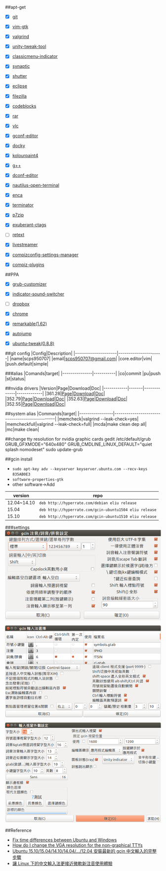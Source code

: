 ##apt-get
- [X] [git](http://git-scm.com/)
- [X] [vim-gtk](http://www.vim.org/)
- [X] [valgrind](http://valgrind.org/)
- [X] [unity-tweak-tool](https://launchpad.net/unity-tweak-tool)
- [X] [classicmenu-indicator](http://www.florian-diesch.de/software/classicmenu-indicator/)
- [X] [synaptic](http://www.nongnu.org/synaptic/)
- [X] [shutter](http://shutter-project.org/)
- [X] [eclipse](http://eclipse.org/)
- [X] [filezilla](https://filezilla-project.org/)
- [X] [codeblocks](http://www.codeblocks.org/)
- [X] [rar](http://www.rarlabs.com/)
- [X] [vlc](http://www.videolan.org/vlc/)
- [X] [gconf-editor](https://projects.gnome.org/gconf/)
- [X] [docky](http://wiki.go-docky.com/index.php?title=Welcome_to_the_Docky_wiki)
- [X] [kolourpaint4](http://kolourpaint.org/)
- [X] [g++](https://gcc.gnu.org/)
- [X] [dconf-editor](https://wiki.gnome.org/Projects/dconf)
- [X] [nautilus-open-terminal](https://github.com/GNOME/nautilus)
- [X] [enca](https://github.com/nijel/enca)
- [X] [terminator](https://launchpad.net/terminator)
- [X] [p7zip](http://www.7-zip.org/)
- [X] [exuberant-ctags](http://ctags.sourceforge.net/)
- [ ] [retext](https://github.com/retext-project/retext)
- [X] [livestreamer](http://docs.livestreamer.io)
- [X] [compizconfig-settings-manager](https://apps.ubuntu.com/cat/applications/compizconfig-settings-manager/)
- [X] [compiz-plugins](https://apps.ubuntu.com/cat/applications/compiz-plugins/)


##PPA
- [X] [grub-customizer](https://launchpad.net/grub-customizer)
- [X] [indicator-sound-switcher](http://yktoo.com/en/software/indicator-sound-switcher)
- [ ] [dropbox](https://www.dropbox.com/install?os=lnx)
- [X] [chrome](https://www.google.com.tw/chrome/browser/desktop/)
- [X] [remarkable(1.62)](https://remarkableapp.github.io/)
- [X] [autojump](https://github.com/joelthelion/autojump)
- [X] [ubuntu-tweak(0.8.8)](https://launchpad.net/ubuntu-tweak)


##git config
|Config|Description|
|---------------------|----------------------|
|name|scps950707|
|email|scps950707@gmail.com|
|core.editor|vim|
|push.default|simple|

###alias
|Comands|target|
|---------------|-----------|
|co|commit
|pu|push
|st|status|


##nvidia drivers
|Version|Page|Download|Doc|
|------------|-------|-------------|-------------|
|361.28|[Page](http://www.geforce.com.tw/drivers/results/98416)|[Download](http://tw.download.nvidia.com/XFree86/Linux-x86_64/361.28/NVIDIA-Linux-x86_64-361.28.run)|[Doc](http://goo.gl/P52lj0)|
|352.79|[Page](http://www.geforce.com.tw/drivers/results/97671)|[Download](http://tw.download.nvidia.com/XFree86/Linux-x86_64/352.79/NVIDIA-Linux-x86_64-352.79.run)|[Doc](http://goo.gl/H4Q45K)|
|352.63|[Page](http://www.geforce.com.tw/drivers/results/95281)|[Download](http://tw.download.nvidia.com/XFree86/Linux-x86_64/352.63/NVIDIA-Linux-x86_64-352.63.run)|[Doc](http://goo.gl/DXeutI)|
|352.55|[Page](http://www.geforce.com.tw/drivers/results/92846)|[Download](http://tw.download.nvidia.com/XFree86/Linux-x86_64/352.55/NVIDIA-Linux-x86_64-352.55.run)|[Doc](http://goo.gl/fQuy88)|



##system alias
|Commands|target|
|-----------------|------------------------------------------------|
|memcheck|valgrind --leak-check=yes|
|memcheckfull|valgrind --leak-check=full|
|mcda|make clean dep all|
|mc|make clean|


##change tty resolution for nvidia graphic cards
	gedit /etc/default/grub
	GRUB_GFXMODE="640x480"
	GRUB_CMDLINE_LINUX_DEFAULT="quiet splash nomodeset"
	sudo update-grub

##gcin install
- 	`sudo apt-key adv --keyserver keyserver.ubuntu.com --recv-keys 835AB0E3`
-	`software-properties-gtk `
- other software->Add

|version|repo|
|-----------|---------|
|12.04~14.10|`deb http://hyperrate.com/debian eliu release`|
|15.04|`deb http://hyperrate.com/gcin-ubuntu1504 eliu release`|
|15.10|`deb http://hyperrate.com/gcin-ubuntu1510 eliu release`|

###settings
![](https://raw.githubusercontent.com/scps950707/ubuntu-install/master/pic/1.png)

![](https://raw.githubusercontent.com/scps950707/ubuntu-install/master/pic/2.png)

![](https://raw.githubusercontent.com/scps950707/ubuntu-install/master/pic/3.png)


##Reference
- [Fix time differences between Ubuntu and Windows](http://www.webupd8.org/2014/09/dual-boot-fix-time-differences-between.html)
- [How do I change the VGA resolution for the non-graphical TTYs](http://askubuntu.com/questions/96658/how-do-i-change-the-vga-resolution-for-the-non-graphical-ttys)
- [Ubuntu 15.10/15.04/14.10/14.04/…/12.04 安裝最新的 gcin 中文輸入的完整步驟](http://hyperrate.com/thread.php?tid=28044)
- [讓 Linux 下的中文輸入法更接近微軟新注音使用體驗](http://goodjack.blogspot.tw/2013/08/linux-phonetic-setting.html)
